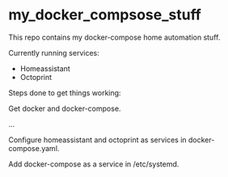 # my_docker_compsose_stuff

This repo contains my docker-compose home automation stuff.

Currently running services:
- Homeassistant
- Octoprint

Steps done to get things working:

Get docker and docker-compose.

...

Configure homeassistant and octoprint as services in docker-compose.yaml.

Add docker-compose as a service in /etc/systemd.


